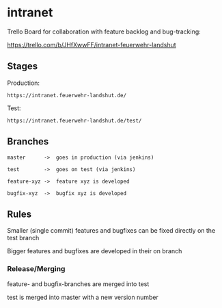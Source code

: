 # intranet

Trello Board for collaboration with feature backlog and bug-tracking:

https://trello.com/b/JHfXwwFF/intranet-feuerwehr-landshut

## Stages

Production:
 
	https://intranet.feuerwehr-landshut.de/

Test: 

	https://intranet.feuerwehr-landshut.de/test/

## Branches

	master 		->	goes in production (via jenkins)

	test    	->	goes on test (via jenkins)

	feature-xyz	->	feature xyz is developed

	bugfix-xyz	->	bugfix xyz is developed

## Rules

Smaller (single commit) features and bugfixes can be fixed directly on the test branch

Bigger features and bugfixes are developed in their on branch

### Release/Merging

feature- and bugfix-branches are merged into test

test is merged into master with a new version number
